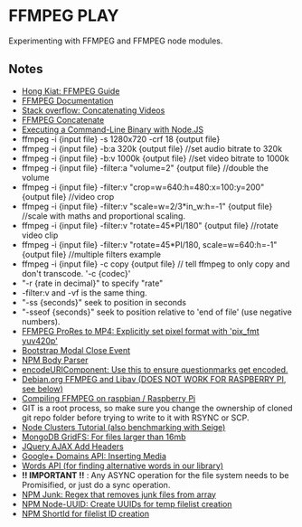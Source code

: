 # FFMPEG PLAY
Experimenting with FFMPEG and FFMPEG node modules.

## Notes
- [Hong Kiat: FFMPEG Guide](http://www.hongkiat.com/blog/ffmpeg-guide/)
- [FFMPEG Documentation](https://ffmpeg.org/ffmpeg.html)
- [Stack overflow: Concatenating Videos](http://stackoverflow.com/questions/7333232/concatenate-two-mp4-files-using-ffmpeg)
- [FFMPEG Concatenate](https://trac.ffmpeg.org/wiki/Concatenate)
- [Executing a Command-Line Binary with Node.JS](http://stackoverflow.com/questions/20643470/execute-a-command-line-binary-with-node-js)
- ffmpeg -i {input file} -s 1280x720 -crf 18 {output file}
- ffmpeg -i {input file} -b:a 320k {output file}    //set audio bitrate to 320k
- ffmpeg -i {input file} -b:v 1000k {output file}   //set video bitrate to 1000k
- ffmpeg -i {input file} -filter:a "volume=2" {output file}     //double the volume
- ffmpeg -i {input file} -filter:v "crop=w=640:h=480:x=100:y=200" {output file}   //video crop
- ffmpeg -i {input file} -filter:v "scale=w=2/3*in_w:h=-1" {output file}           //scale with maths and proportional scaling.
- ffmpeg -i {input file} -filter:v "rotate=45*PI/180" {output file}     //rotate video clip
- ffmpeg -i {input file} -filter:v "rotate=45*PI/180, scale=w=640:h=-1" {output file}   //multiple filters example
- ffmpeg -i {input file} -c copy {output file}      // tell ffmpeg to only copy and don't transcode. '-c {codec}'
- "-r {rate in decimal}" to specify "rate"
- -filter:v and -vf is the same thing.
- "-ss {seconds}" seek to position in seconds
- "-sseof {seconds}" seek to position relative to 'end of file' (use negative numbers).
- [FFMPEG ProRes to MP4: Explicitly set pixel format with 'pix_fmt yuv420p'](http://superuser.com/questions/855678/ffmpeg-mov-prores-to-mp4)
- [Bootstrap Modal Close Event](http://www.coding-issues.com/2014/06/bootstrap-modal-close-event.html)
- [NPM Body Parser](https://www.npmjs.com/package/body-parser)
- [encodeURIComponent: Use this to ensure questionmarks get encoded.](https://developer.mozilla.org/en-US/docs/Web/JavaScript/Reference/Global_Objects/encodeURIComponent)
- [Debian.org FFMPEG and Libav (DOES NOT WORK FOR RASPBERRY PI, see below)](https://wiki.debian.org/ffmpeg)
- [Compiling FFMPEG on raspbian / Raspberry Pi](http://hannes.enjoys.it/blog/2016/03/ffmpeg-on-raspbian-raspberry-pi/)
- GIT is a root process, so make sure you change the ownership of cloned git repo folder before trying to write to it with RSYNC or SCP.
- [Node Clusters Tutorial (also benchmarking with Seige)](http://rowanmanning.com/posts/node-cluster-and-express/)
- [MongoDB GridFS: For files larger than 16mb](https://docs.mongodb.com/v3.0/core/gridfs/)
- [JQuery AJAX Add Headers](http://api.jquery.com/jquery.ajax/)
- [Google+ Domains API: Inserting Media](https://developers.google.com/+/domains/api/media/insert)
- [Words API (for finding alternative words in our library)](https://www.wordsapi.com/)
- **!! IMPORTANT !!** : Any ASYNC operation for the file system needs to be Promisified, or just do a sync operation.
- [NPM Junk: Regex that removes junk files from array](https://www.npmjs.com/package/junk)
- [NPM Node-UUID: Create UUIDs for temp filelist creation](https://www.npmjs.com/package/node-uuid)
- [NPM ShortId for filelist ID creation](https://www.npmjs.com/package/shortid)
